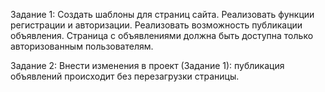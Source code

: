 Задание 1:
Создать шаблоны для страниц сайта.
Реализовать функции регистрации и авторизации.
Реализовать возможность публикации объявления.
Страница с объявлениями должна быть доступна только авторизованным пользователям.

Задание 2:
Внести изменения в проект (Задание 1):
публикация объявлений происходит без перезагрузки страницы.
